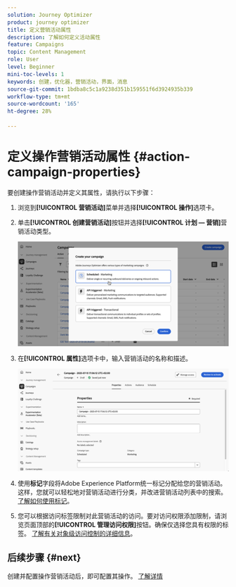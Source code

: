 ```yaml
---
solution: Journey Optimizer
product: journey optimizer
title: 定义营销活动属性
description: 了解如何定义活动属性
feature: Campaigns
topic: Content Management
role: User
level: Beginner
mini-toc-levels: 1
keywords: 创建，优化器，营销活动，界面，消息
source-git-commit: 1bdba8c5c1a9238d351b159551f6d3924935b339
workflow-type: tm+mt
source-wordcount: '165'
ht-degree: 28%

---
```



# 定义操作营销活动属性 {#action-campaign-properties}

要创建操作营销活动并定义其属性，请执行以下步骤：

1. 浏览到&#x200B;**[!UICONTROL 营销活动]**&#x200B;菜单并选择&#x200B;**[!UICONTROL 操作]**&#x200B;选项卡。

1. 单击&#x200B;**[!UICONTROL 创建营销活动]**&#x200B;按钮并选择&#x200B;**[!UICONTROL 计划 — 营销]**&#x200B;营销活动类型。

   ![](assets/create-campaign-modal.png)

1. 在&#x200B;**[!UICONTROL 属性]**&#x200B;选项卡中，输入营销活动的名称和描述。

   ![](assets/create-campaign-properties.png)

1. 使用&#x200B;**标记**&#x200B;字段将Adobe Experience Platform统一标记分配给您的营销活动。 这样，您就可以轻松地对营销活动进行分类，并改进营销活动列表中的搜索。[了解如何使用标记](../start/search-filter-categorize.md#tags)。

1. 您可以根据访问标签限制对此营销活动的访问。要对访问权限添加限制，请浏览页面顶部的&#x200B;**[!UICONTROL 管理访问权限]**&#x200B;按钮。确保仅选择您具有权限的标签。 [了解有关对象级访问控制的详细信息](../administration/object-based-access.md)。

## 后续步骤 {#next}

创建并配置操作营销活动后，即可配置其操作。 [了解详情](campaign-action.md)
